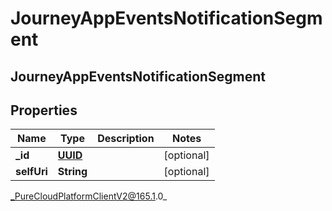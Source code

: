 # JourneyAppEventsNotificationSegment

## JourneyAppEventsNotificationSegment

## Properties

|Name | Type | Description | Notes|
|------------ | ------------- | ------------- | -------------|
| **_id** | [**UUID**](UUID) |  | [optional] |
| **selfUri** | **String** |  | [optional] |



_PureCloudPlatformClientV2@165.1.0_

